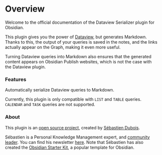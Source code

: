 # Overview

Welcome to the official documentation of the Dataview Serializer plugin for Obsidian.

This plugin gives you the power of [Dataview](https://github.com/blacksmithgu/obsidian-dataview), but generates Markdown. Thanks to this, the output of your queries is saved in the notes, and the links actually appear on the Graph, making it even more useful.

Turning Dataview queries into Markdown also ensures that the generated content appears on Obsidian Publish websites, which is not the case with the Dataview plugin.

### Features

Automatically serialize Dataview queries to Markdown.

Currently, this plugin is only compatible with `LIST` and `TABLE` queries. `CALENDAR` and `TASK` queries are not supported.

### About

This plugin is an [open source project](https://github.com/dsebastien/obsidian-dataview-serializer), created by [Sébastien Dubois](https://dsebastien.net/).

Sébastien is a Personal Knowledge Management expert, and [community leader](https://dsebastien.net/pkm-community). You can find his newsletter [here](https://newsletter.dsebastien.net/). Note that Sébastien has also created the [Obsidian Starter Kit](https://obsidianstarterkit.com), a popular template for Obsidian.
